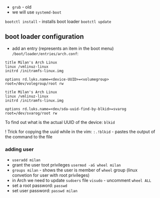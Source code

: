 
- `grub` - old
- we will use `systemd-boot`

`bootctl install` - installs boot loader
`bootctl update`

## boot loader configuration

- add an entry (represents an item in the boot menu)
  `/boot/loader/entries/arch.conf`:
```
title Milan's Arch Linux
linux /vmlinuz-linux
initrd /initramfs-linux.img

options rd.luks.name=<device-UUID>=<volumegroup> root=/dev/volegroup/root rw
```

```
title Milan's Arch Linux
linux /vmlinuz-linux
initrd /initramfs-linux.img

options rd.luks.name=<dev/sda-uuid-find-by-blkid>=svarog root=/dev/svarog/root rw
```

To find out what is the actual UUID of the device: `blkid`

! Trick for copying the uuid while in the vim:
	`:.!blkid` - pastes the output of the command to the file


### adding user

- `useradd milan`
- grant the user toot privileges `usermod -aG wheel milan`
- `groups milan` - shows the user is member of `wheel` group (linux convetion for user with root privileges)
- in Arch we need to update `sudoers` file `visudo` - uncomment `wheel ALL`
- set a root password: `passwd`
- set user password: `passwd milan`

